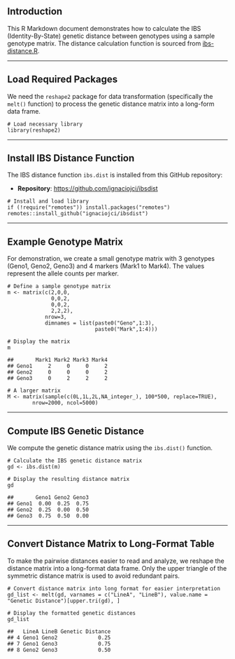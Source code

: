 ## Introduction

This R Markdown document demonstrates how to calculate the IBS
(Identity-By-State) genetic distance between genotypes using a sample
genotype matrix. The distance calculation function is sourced from
[ibs-distance.R](ibs-distance.R).

------------------------------------------------------------------------

## Load Required Packages

We need the `reshape2` package for data transformation (specifically the
`melt()` function) to process the genetic distance matrix into a
long-form data frame.

    # Load necessary library
    library(reshape2)

------------------------------------------------------------------------

## Install IBS Distance Function

The IBS distance function `ibs.dist` is installed from this GitHub
repository:

-   **Repository**: <https://github.com/ignaciojci/ibsdist>

<!-- -->

    # Install and load library
    if (!require("remotes")) install.packages("remotes")
    remotes::install_github("ignaciojci/ibsdist")

------------------------------------------------------------------------

## Example Genotype Matrix

For demonstration, we create a small genotype matrix with 3 genotypes
(Geno1, Geno2, Geno3) and 4 markers (Mark1 to Mark4). The values
represent the allele counts per marker.

    # Define a sample genotype matrix
    m <- matrix(c(2,0,0,
                  0,0,2,
                  0,0,2,
                  2,2,2),
                nrow=3,
                dimnames = list(paste0("Geno",1:3),
                                paste0("Mark",1:4)))

    # Display the matrix
    m

    ##       Mark1 Mark2 Mark3 Mark4
    ## Geno1     2     0     0     2
    ## Geno2     0     0     0     2
    ## Geno3     0     2     2     2
    
    # A larger matrix
    M <- matrix(sample(c(0L,1L,2L,NA_integer_), 100*500, replace=TRUE),
            nrow=2000, ncol=5000)

------------------------------------------------------------------------

## Compute IBS Genetic Distance

We compute the genetic distance matrix using the `ibs.dist()` function.

    # Calculate the IBS genetic distance matrix
    gd <- ibs.dist(m)

    # Display the resulting distance matrix
    gd

    ##       Geno1 Geno2 Geno3
    ## Geno1  0.00  0.25  0.75
    ## Geno2  0.25  0.00  0.50
    ## Geno3  0.75  0.50  0.00

------------------------------------------------------------------------

## Convert Distance Matrix to Long-Format Table

To make the pairwise distances easier to read and analyze, we reshape
the distance matrix into a long-format data frame. Only the upper
triangle of the symmetric distance matrix is used to avoid redundant
pairs.

    # Convert distance matrix into long format for easier interpretation
    gd_list <- melt(gd, varnames = c("LineA", "LineB"), value.name = "Genetic Distance")[upper.tri(gd), ]

    # Display the formatted genetic distances
    gd_list

    ##   LineA LineB Genetic Distance
    ## 4 Geno1 Geno2             0.25
    ## 7 Geno1 Geno3             0.75
    ## 8 Geno2 Geno3             0.50
